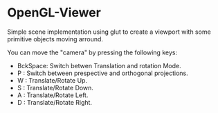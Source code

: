 # OpenGL-Viewer


Simple scene implementation using glut to create a viewport with some primitive objects moving arround.

You can move the "camera" by pressing the following keys:

* BckSpace: Switch betwen Translation and rotation Mode.
* P       : Switch between prespective and orthogonal projections.
* W       : Translate/Rotate Up.
* S       : Translate/Rotate Down.
* A       : Translate/Rotate Left.
* D       : Translate/Rotate Right.
